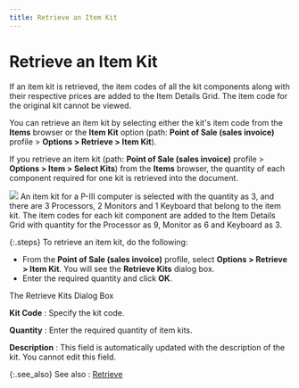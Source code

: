 ```yaml
---
title: Retrieve an Item Kit
---
```


# Retrieve an Item Kit


If an item kit is retrieved, the item codes of all the kit components  along with their respective prices are added to the Item Details Grid.  The item code for the original kit cannot be viewed.


You can retrieve an item kit by selecting either the kit's item code  from the **Items** browser or the **Item Kit** option (path: **Point 
 of Sale (sales invoice)** profile > **Options 
 &gt; Retrieve &gt; Item Kit**).


If you retrieve an item kit (path: **Point 
 of Sale (sales invoice)** profile > **Options 
 &gt; Item &gt; Select Kits**) from the **Items**  browser, the quantity of each component required for one kit is retrieved  into the document.


![]({{site.pos_baseurl}}/img/example.gif) An item  kit for a P-III computer is selected with the quantity as 3, and there  are 3 Processors, 2 Monitors and 1 Keyboard that belong to the item kit.  The item codes for each kit component are added to the Item Details Grid  with quantity for the Processor as 9, Monitor as 6 and Keyboard as 3.


{:.steps}
To retrieve an item kit, do the following:

- From the **Point of Sale (sales invoice)** profile,  select **Options &gt; Retrieve &gt; Item 
 Kit**. You will see the **Retrieve 
 Kits** dialog box.
- Enter the required  quantity and click **OK**.



The Retrieve Kits Dialog Box


**Kit Code**
: Specify the kit code.


**Quantity**
: Enter the required quantity of item kits.


**Description**
: This field is automatically updated with the description  of the kit. You cannot edit this field.


{:.see_also}
See also
: [Retrieve]({{site.pos_baseurl}}/pos-trans/create-pos-doc/pos-si-profile/options/retrieve_pos_invoice_options.html)
